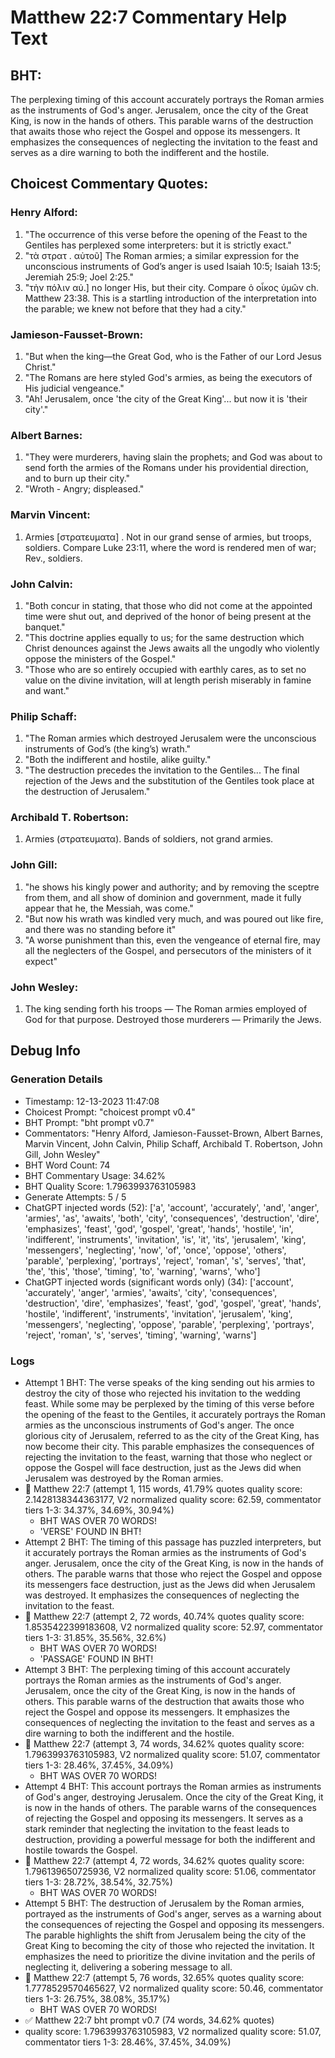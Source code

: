 # Matthew 22:7 Commentary Help Text

## BHT:
The perplexing timing of this account accurately portrays the Roman armies as the instruments of God's anger. Jerusalem, once the city of the Great King, is now in the hands of others. This parable warns of the destruction that awaits those who reject the Gospel and oppose its messengers. It emphasizes the consequences of neglecting the invitation to the feast and serves as a dire warning to both the indifferent and the hostile.

## Choicest Commentary Quotes:
### Henry Alford:
1. "The occurrence of this verse before the opening of the Feast to the Gentiles has perplexed some interpreters: but it is strictly exact."
2. "τὰ στρατ . αὐτοῦ] The Roman armies; a similar expression for the unconscious instruments of God’s anger is used Isaiah 10:5; Isaiah 13:5; Jeremiah 25:9; Joel 2:25."
3. "τὴν πόλιν αὐ.] no longer His, but their city. Compare ὁ οἶκος ὑμῶν ch. Matthew 23:38. This is a startling introduction of the interpretation into the parable; we knew not before that they had a city."

### Jamieson-Fausset-Brown:
1. "But when the king—the Great God, who is the Father of our Lord Jesus Christ."
2. "The Romans are here styled God's armies, as being the executors of His judicial vengeance."
3. "Ah! Jerusalem, once 'the city of the Great King'... but now it is 'their city'."

### Albert Barnes:
1. "They were murderers, having slain the prophets; and God was about to send forth the armies of the Romans under his providential direction, and to burn up their city."
2. "Wroth - Angry; displeased."

### Marvin Vincent:
1. Armies [στρατευματα] . Not in our grand sense of armies, but troops, soldiers. Compare Luke 23:11, where the word is rendered men of war; Rev., soldiers.


### John Calvin:
1. "Both concur in stating, that those who did not come at the appointed time were shut out, and deprived of the honor of being present at the banquet."  
2. "This doctrine applies equally to us; for the same destruction which Christ denounces against the Jews awaits all the ungodly who violently oppose the ministers of the Gospel."  
3. "Those who are so entirely occupied with earthly cares, as to set no value on the divine invitation, will at length perish miserably in famine and want."

### Philip Schaff:
1. "The Roman armies which destroyed Jerusalem were the unconscious instruments of God’s (the king’s) wrath."
2. "Both the indifferent and hostile, alike guilty."
3. "The destruction precedes the invitation to the Gentiles... The final rejection of the Jews and the substitution of the Gentiles took place at the destruction of Jerusalem."

### Archibald T. Robertson:
1.  Armies (στρατευματα). Bands of soldiers, not grand armies. 


### John Gill:
1. "he shows his kingly power and authority; and by removing the sceptre from them, and all show of dominion and government, made it fully appear that he, the Messiah, was come."
2. "But now his wrath was kindled very much, and was poured out like fire, and there was no standing before it"
3. "A worse punishment than this, even the vengeance of eternal fire, may all the neglecters of the Gospel, and persecutors of the ministers of it expect"

### John Wesley:
1. The king sending forth his troops — The Roman armies employed of God for that purpose.
Destroyed those murderers — Primarily the Jews.



## Debug Info
### Generation Details
- Timestamp: 12-13-2023 11:47:08
- Choicest Prompt: "choicest prompt v0.4"
- BHT Prompt: "bht prompt v0.7"
- Commentators: "Henry Alford, Jamieson-Fausset-Brown, Albert Barnes, Marvin Vincent, John Calvin, Philip Schaff, Archibald T. Robertson, John Gill, John Wesley"
- BHT Word Count: 74
- BHT Commentary Usage: 34.62%
- BHT Quality Score: 1.7963993763105983
- Generate Attempts: 5 / 5
- ChatGPT injected words (52):
	['a', 'account', 'accurately', 'and', 'anger', 'armies', 'as', 'awaits', 'both', 'city', 'consequences', 'destruction', 'dire', 'emphasizes', 'feast', 'god', 'gospel', 'great', 'hands', 'hostile', 'in', 'indifferent', 'instruments', 'invitation', 'is', 'it', 'its', 'jerusalem', 'king', 'messengers', 'neglecting', 'now', 'of', 'once', 'oppose', 'others', 'parable', 'perplexing', 'portrays', 'reject', 'roman', 's', 'serves', 'that', 'the', 'this', 'those', 'timing', 'to', 'warning', 'warns', 'who']
- ChatGPT injected words (significant words only) (34):
	['account', 'accurately', 'anger', 'armies', 'awaits', 'city', 'consequences', 'destruction', 'dire', 'emphasizes', 'feast', 'god', 'gospel', 'great', 'hands', 'hostile', 'indifferent', 'instruments', 'invitation', 'jerusalem', 'king', 'messengers', 'neglecting', 'oppose', 'parable', 'perplexing', 'portrays', 'reject', 'roman', 's', 'serves', 'timing', 'warning', 'warns']

### Logs
- Attempt 1 BHT: The verse speaks of the king sending out his armies to destroy the city of those who rejected his invitation to the wedding feast. While some may be perplexed by the timing of this verse before the opening of the feast to the Gentiles, it accurately portrays the Roman armies as the unconscious instruments of God's anger. The once glorious city of Jerusalem, referred to as the city of the Great King, has now become their city. This parable emphasizes the consequences of rejecting the invitation to the feast, warning that those who neglect or oppose the Gospel will face destruction, just as the Jews did when Jerusalem was destroyed by the Roman armies.
- 🔄 Matthew 22:7 (attempt 1, 115 words, 41.79% quotes quality score: 2.1428138344363177, V2 normalized quality score: 62.59, commentator tiers 1-3: 34.37%, 34.69%, 30.94%) 
	- BHT WAS OVER 70 WORDS! 
	- 'VERSE' FOUND IN BHT!
- Attempt 2 BHT: The timing of this passage has puzzled interpreters, but it accurately portrays the Roman armies as the instruments of God's anger. Jerusalem, once the city of the Great King, is now in the hands of others. The parable warns that those who reject the Gospel and oppose its messengers face destruction, just as the Jews did when Jerusalem was destroyed. It emphasizes the consequences of neglecting the invitation to the feast.
- 🔄 Matthew 22:7 (attempt 2, 72 words, 40.74% quotes quality score: 1.8535422399183608, V2 normalized quality score: 52.97, commentator tiers 1-3: 31.85%, 35.56%, 32.6%) 
	- BHT WAS OVER 70 WORDS! 
	- 'PASSAGE' FOUND IN BHT!
- Attempt 3 BHT: The perplexing timing of this account accurately portrays the Roman armies as the instruments of God's anger. Jerusalem, once the city of the Great King, is now in the hands of others. This parable warns of the destruction that awaits those who reject the Gospel and oppose its messengers. It emphasizes the consequences of neglecting the invitation to the feast and serves as a dire warning to both the indifferent and the hostile.
- 🔄 Matthew 22:7 (attempt 3, 74 words, 34.62% quotes quality score: 1.7963993763105983, V2 normalized quality score: 51.07, commentator tiers 1-3: 28.46%, 37.45%, 34.09%) 
	- BHT WAS OVER 70 WORDS!
- Attempt 4 BHT: This account portrays the Roman armies as instruments of God's anger, destroying Jerusalem. Once the city of the Great King, it is now in the hands of others. The parable warns of the consequences of rejecting the Gospel and opposing its messengers. It serves as a stark reminder that neglecting the invitation to the feast leads to destruction, providing a powerful message for both the indifferent and hostile towards the Gospel.
- 🔄 Matthew 22:7 (attempt 4, 72 words, 34.62% quotes quality score: 1.796139650725936, V2 normalized quality score: 51.06, commentator tiers 1-3: 28.72%, 38.54%, 32.75%) 
	- BHT WAS OVER 70 WORDS!
- Attempt 5 BHT: The destruction of Jerusalem by the Roman armies, portrayed as the instruments of God's anger, serves as a warning about the consequences of rejecting the Gospel and opposing its messengers. The parable highlights the shift from Jerusalem being the city of the Great King to becoming the city of those who rejected the invitation. It emphasizes the need to prioritize the divine invitation and the perils of neglecting it, delivering a sobering message to all.
- 🔄 Matthew 22:7 (attempt 5, 76 words, 32.65% quotes quality score: 1.7778529570465627, V2 normalized quality score: 50.46, commentator tiers 1-3: 26.75%, 38.08%, 35.17%) 
	- BHT WAS OVER 70 WORDS!
- ✅ Matthew 22:7 bht prompt v0.7 (74 words, 34.62% quotes)
- quality score: 1.7963993763105983, V2 normalized quality score: 51.07, commentator tiers 1-3: 28.46%, 37.45%, 34.09%)